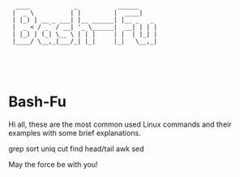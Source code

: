 ```

  ____            _           ______     
 |  _ \          | |         |  ____|    
 | |_) | __ _ ___| |__ ______| |__ _   _ 
 |  _ < / _` / __| '_ \______|  __| | | |
 | |_) | (_| \__ \ | | |     | |  | |_| |
 |____/ \__,_|___/_| |_|     |_|   \__,_|
                                         
                                         



```

# Bash-Fu
Hi all, these are the most common used Linux commands and their examples with some brief explanations.

grep
sort
uniq
cut
find
head/tail
awk
sed

May the force be with you!
